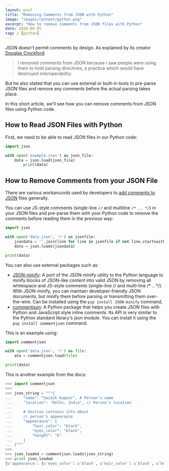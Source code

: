 ```yaml
---
layout: post
title: "Removing Comments from JSON with Python"
image: "images/content/python.png"
excerpt: "How to remove comments from JSON files with Python"
date: 2020-09-05 
tags : [python]
---
```


JSON doesn't permit comments by design. As explained by its creator [Douglas Crockford](https://web.archive.org/web/20120506232618/https://plus.google.com/118095276221607585885/posts/RK8qyGVaGSr). 

>I removed comments from JSON because I saw people were using them to hold parsing directives, a practice which would have destroyed interoperability.

But he also stated that you can use external or built-in tools to pre-parse JSON files and remove any comments before the actual parsing takes place.

In this short article, we'll see how you can remove comments from JSON files using Python code. 

## How to Read JSON Files with Python

First, we need to be able to read JSON files in our Python code:

```python
import json

with open('example.json') as json_file:
    data = json.load(json_file)
        print(data)

```

## How to Remove Comments from your JSON File

There are various workarounds used by developers to [add comments to JSON](https://www.techiediaries.com/json-comments/) files generally. 

You can use JS-style comments (single-line `//` and multiline `/* .. */`) in your JSON files and pre-parse them with your Python code to remove the comments before reading them in the previous way:


```python
import json

with open('data.json', 'r') as jsonfile:
    jsondata = ''.join(line for line in jsonfile if not line.startswith('//'))
    data = json.loads(jsondata)

print(data)
```

You can also use external packages such as:

- [JSON-minify](https://github.com/getify/JSON.minify/tree/python): A port of the JSON-minify utility to the Python language to minify blocks of JSON-like content into valid JSON by removing all whitespace and JS-style comments (single-line // and multi-line /* .. */). With JSON-minify, you can maintain developer-friendly JSON documents, but minify them before parsing or transmitting them over-the-wire. Can be installed using the `pip install JSON-minify` command,
- [commentjson](https://github.com/vaidik/commentjson): A Python package that helps you create JSON files with Python and JavaScript style inline comments. Its API is very similar to the Python standard library's json module. You can install it using the `pip install commentjson` command.


This is an example using:

```python
import commentjson

with open('data.json', 'r') as file:
    ata = commentjson.load(file)

print(data)
```

This is another example from the docs:

```python
>>> import commentjson
>>>
>>> json_string = """{
...     "name": "Vaidik Kapoor", # Person's name
...     "location": "Delhi, India", // Person's location
...
...     # Section contains info about
...     // person's appearance
...     "appearance": {
...         "hair_color": "black",
...         "eyes_color": "black",
...         "height": "6"
...     }
... }"""
>>>
>>> json_loaded = commentjson.loads(json_string)
>>> print json_loaded
{u'appearance': {u'eyes_color': u'black', u'hair_color': u'black', u'height': u'6'}, u'name': u'Vaidik Kapoor', u'location': u'Delhi, India'}
```
